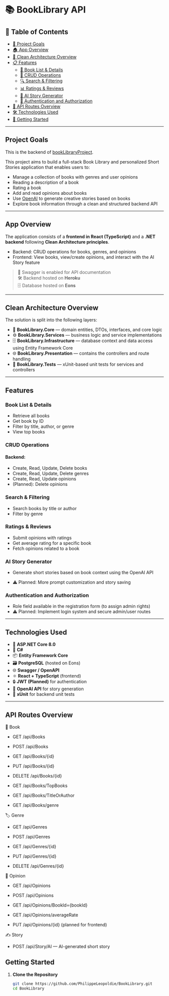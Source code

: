 ﻿# 📚 BookLibrary API

## 🔗 Table of Contents
- [📌 Project Goals](#project-goals)
- [🏠 App Overview](#app-overview)
- [📐 Clean Architecture Overview](#clean-architecture-overview)
- [📋 Features](#features)
  - [📄 Book List & Details](#book-list--details)
  - [📝 CRUD Operations](#crud-operations)
  - [🔍 Search & Filtering](#search--filtering)
  - [📊 Ratings & Reviews](#ratings--reviews)
  - [🧠 AI Story Generator](#ai-story-generator)
  - [🔐 Authentication and Authorization](#authentication-and-authorization)
- [📡 API Routes Overview](#api-routes-overview)
- [🛠️ Technologies Used](#technologies-used)
- [🚀 Getting Started](#getting-started)

---

##  Project Goals
This is the backend of [bookLibraryProject](https://github.com/PhilippeLeopoldie/BooksLibraryProject).

This project aims to build a full-stack Book Library and personalized Short Stories application that enables users to:

- Manage a collection of books with genres and user opinions
- Reading a description of a book
- Rating a book
- Add and read opinions about books
- Use [OpenAI](https://openai.com/) to generate creative stories based on books
- Explore book information through a clean and structured backend API

---

##  App Overview

The application consists of a **frontend in React (TypeScript)** and a **.NET backend** following **Clean Architecture principles**. 

- Backend: CRUD operations for books, genres, and opinions
- Frontend: View books, view/create opinions, and interact with the AI Story feature

> 🔧 Swagger is enabled for API documentation  
> 🛠️ Backend hosted on **Heroku**  
> 🗄️ Database hosted on **Eons**

---

##  Clean Architecture Overview

The solution is split into the following layers:

- 🧠 **BookLibrary.Core** — domain entities, DTOs, interfaces, and core logic
- ⚙️ **BookLibrary.Services** — business logic and service implementations
- 🗄️ **BookLibrary.Infrastructure** — database context and data access using Entity Framework Core
- 🌐 **BookLibrary.Presentation** — contains the controllers and route handling
- 🧪 **BookLibrary.Tests** — xUnit-based unit tests for services and controllers

---

##  Features

###  Book List & Details
- Retrieve all books
- Get book by ID
- Filter by title, author, or genre
- View top books

###  CRUD Operations
#### Backend:
- Create, Read, Update, Delete books
- Create, Read, Update, Delete genres
- Create, Read, Update opinions
- (Planned): Delete opinions

###  Search & Filtering
- Search books by title or author
- Filter by genre

###  Ratings & Reviews
- Submit opinions with ratings
- Get average rating for a specific book
- Fetch opinions related to a book

###  AI Story Generator
- Generate short stories based on book context using the OpenAI API

- ⚠️ Planned: More prompt customization and story saving

###  Authentication and Authorization
- Role field available in the registration form (to assign admin rights)
- ⚠️ Planned: Implement login system and secure admin/user routes

---

##  Technologies Used

- 🔷 **ASP.NET Core 8.0**
- 💬 **C#**
- 📦 **Entity Framework Core**
- 🗃️ **PostgreSQL** (hosted on Eons)
- 🌐 **Swagger / OpenAPI**
- ⚛️ **React + TypeScript** (frontend)
- 🔒 **JWT (Planned)** for authentication
- 🤖 **OpenAI API** for story generation
- 🧪 **xUnit** for backend unit tests

---

##  API Routes Overview

📘 Book
- GET /api/Books

- POST /api/Books

- GET /api/Books/{id}

- PUT /api/Books/{id}

- DELETE /api/Books/{id}

- GET /api/Books/TopBooks

- GET /api/Books/TitleOrAuthor

- GET /api/Books/genre

🏷️ Genre
- GET /api/Genres

- POST /api/Genres

- GET /api/Genres/{id}

- PUT /api/Genres/{id}

- DELETE /api/Genres/{id}

💬 Opinion
- GET /api/Opinions

- POST /api/Opinions

- GET /api/Opinions/BookId={bookId}

- GET /api/Opinions/averageRate

- PUT /api/Opinions/{id} (planned for frontend)

✍️ Story
- POST /api/Story/AI — AI-generated short story

##  Getting Started

1. **Clone the Repository**
   ```bash
   git clone https://github.com/PhilippeLeopoldie/BookLibrary.git
   cd BookLibrary
